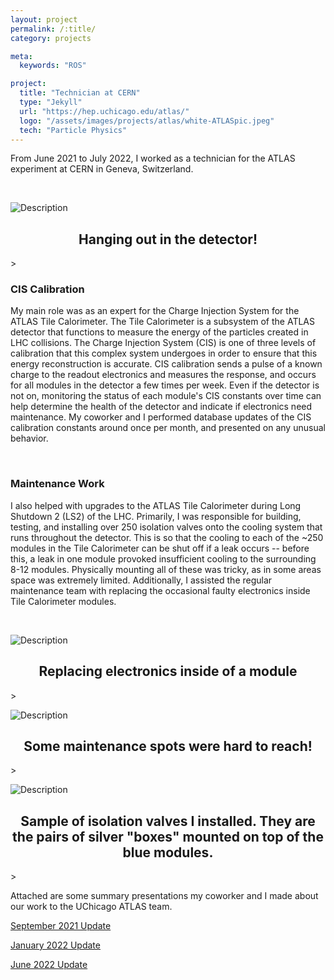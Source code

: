 ```yaml
---
layout: project
permalink: /:title/
category: projects

meta:
  keywords: "ROS"

project:
  title: "Technician at CERN"
  type: "Jekyll"
  url: "https://hep.uchicago.edu/atlas/"
  logo: "/assets/images/projects/atlas/white-ATLASpic.jpeg"
  tech: "Particle Physics"
---
```





<p>From June 2021 to July 2022, I worked as a technician for the ATLAS experiment at CERN in Geneva, Switzerland.</p> 

<br>

![Description](/assets/images/projects/atlas/atlas3.jpeg)
<center><h2>Hanging out in the detector!</h2></center>>

<br>

### CIS Calibration

<p>My main role was as an expert for the Charge Injection System for the ATLAS Tile Calorimeter. The Tile Calorimeter is a subsystem of the ATLAS detector that functions to measure the energy of the particles created in LHC collisions. The Charge Injection System (CIS) is one of three levels of calibration that this complex system undergoes in order to ensure that this energy reconstruction is accurate. CIS calibration sends a pulse of a known charge to the readout electronics and measures the response, and occurs for all modules in the detector a few times per week. Even if the detector is not on, monitoring the status of each module's CIS constants over time can help determine the health of the detector and indicate if electronics need maintenance. My coworker and I performed database updates of the CIS calibration constants around once per month, and presented on any unusual behavior.</p>
<br>


### Maintenance Work
<p>I also helped with upgrades to the ATLAS Tile Calorimeter during Long Shutdown 2 (LS2) of the LHC. Primarily, I was responsible for building, testing, and installing over 250 isolation valves onto the cooling system that runs throughout the detector. This is so that the cooling to each of the ~250 modules in the Tile Calorimeter can be shut off if a leak occurs -- before this, a leak in one module provoked insufficient cooling to the surrounding 8-12 modules. Physically mounting all of these was tricky, as in some areas space was extremely limited. Additionally, I assisted the regular maintenance team with replacing the occasional faulty electronics inside Tile Calorimeter modules.</p>
<br>

![Description](/assets/images/projects/atlas/maintenance.jpeg)
<center><h2>Replacing electronics inside of a module</h2></center>>

![Description](/assets/images/projects/atlas/ladder.png)
<center><h2>Some maintenance spots were hard to reach!</h2></center>>

![Description](/assets/images/projects/atlas/installedvalves.jpeg)
<center><h2>Sample of isolation valves I installed. They are the pairs of silver "boxes" mounted on top of the blue modules.</h2></center>>

Attached are some summary presentations my coworker and I made about our work to the UChicago ATLAS team.

<a href="https://docs.google.com/presentation/d/1KG-vU5p2iVeGRHYYdBSn_MqylwNp2AhV/edit?usp=sharing&ouid=110933387574406954246&rtpof=true&sd=true" target="_blank"><u>September 2021 Update</u></a>


<a href="https://docs.google.com/presentation/d/1X2jx2RNSCy_hQYj35MIYKBGnvX9UXA3Y/edit?usp=sharing&ouid=110933387574406954246&rtpof=true&sd=true" target="_blank"><u>January 2022 Update</u></a>

<a href="https://docs.google.com/presentation/d/17dBq0sbyTBsduz2wV9CnEpBhFkzoGstn/edit?usp=sharing&ouid=110933387574406954246&rtpof=true&sd=true" target="_blank"><u>June 2022 Update</u></a>

<br><br>

